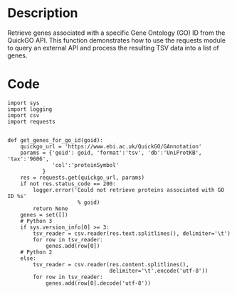 # Description
Retrieve genes associated with a specific Gene Ontology (GO) ID from the QuickGO API. This function demonstrates how to use the requests module to query an external API and process the resulting TSV data into a list of genes.

# Code
```
import sys
import logging
import csv
import requests


def get_genes_for_go_id(goid):
    quickgo_url = 'https://www.ebi.ac.uk/QuickGO/GAnnotation'
    params = {'goid': goid, 'format':'tsv', 'db':'UniProtKB', 'tax':'9606',
              'col':'proteinSymbol'
           }
    res = requests.get(quickgo_url, params)
    if not res.status_code == 200:
        logger.error('Could not retrieve proteins associated with GO ID %s'
                      % goid)
        return None
    genes = set([])
    # Python 3
    if sys.version_info[0] >= 3:
        tsv_reader = csv.reader(res.text.splitlines(), delimiter='\t')
        for row in tsv_reader:
            genes.add(row[0])
    # Python 2
    else:
        tsv_reader = csv.reader(res.content.splitlines(),
                                delimiter='\t'.encode('utf-8'))
        for row in tsv_reader:
            genes.add(row[0].decode('utf-8')) 

```
